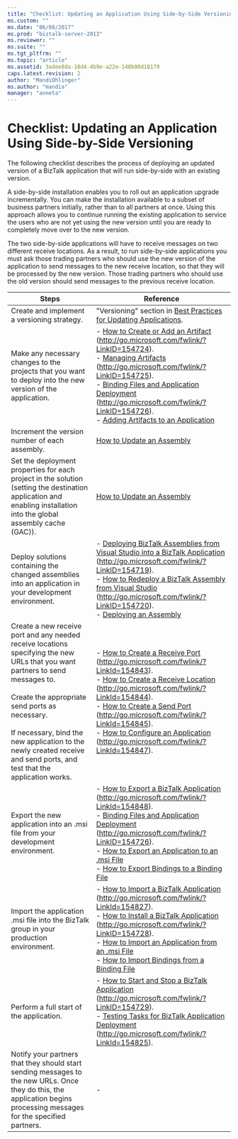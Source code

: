 ```yaml
---
title: "Checklist: Updating an Application Using Side-by-Side Versioning | Microsoft Docs"
ms.custom: ""
ms.date: "06/08/2017"
ms.prod: "biztalk-server-2013"
ms.reviewer: ""
ms.suite: ""
ms.tgt_pltfrm: ""
ms.topic: "article"
ms.assetid: 3adee8da-18d4-4b9e-a22e-148b90d18179
caps.latest.revision: 2
author: "MandiOhlinger"
ms.author: "mandia"
manager: "anneta"
---
```

# Checklist: Updating an Application Using Side-by-Side Versioning
The following checklist describes the process of deploying an updated version of a BizTalk application that will run side-by-side with an existing version.  
  
 A side-by-side installation enables you to roll out an application upgrade incrementally. You can make the installation available to a subset of business partners initially, rather than to all partners at once. Using this approach allows you to continue running the existing application to service the users who are not yet using the new version until you are ready to completely move over to the new version.  
  
 The two side-by-side applications will have to receive messages on two different receive locations. As a result, to run side-by-side applications you must ask those trading partners who should use the new version of the application to send messages to the new receive location, so that they will be processed by the new version. Those trading partners who should use the old version should send messages to the previous receive location.  
  
|Steps|Reference|  
|-----------|---------------|  
|Create and implement a versioning strategy.|"Versioning" section in [Best Practices for Updating Applications](../technical-guides/best-practices-for-updating-applications.md).|  
|Make any necessary changes to the projects that you want to deploy into the new version of the application.|-   [How to Create or Add an Artifact](http://go.microsoft.com/fwlink/?LinkID=154724) (http://go.microsoft.com/fwlink/?LinkID=154724).<br />-   [Managing Artifacts](http://go.microsoft.com/fwlink/?LinkID=154725) (http://go.microsoft.com/fwlink/?LinkID=154725).<br />-   [Binding Files and Application Deployment](http://go.microsoft.com/fwlink/?LinkID=154726) (http://go.microsoft.com/fwlink/?LinkID=154726).<br />-   [Adding Artifacts to an Application](../technical-guides/adding-artifacts-to-an-application.md)|  
|Increment the version number of each assembly.|[How to Update an Assembly](../technical-guides/how-to-update-an-assembly.md)|  
|Set the deployment properties for each project in the solution (setting the destination application and enabling installation into the global assembly cache (GAC)).|[How to Update an Assembly](../technical-guides/how-to-update-an-assembly.md)|  
|Deploy solutions containing the changed assemblies into an application in your development environment.|-   [Deploying BizTalk Assemblies from Visual Studio into a BizTalk Application](http://go.microsoft.com/fwlink/?LinkID=154719) (http://go.microsoft.com/fwlink/?LinkID=154719).<br />-   [How to Redeploy a BizTalk Assembly from Visual Studio](http://go.microsoft.com/fwlink/?LinkID=154720) (http://go.microsoft.com/fwlink/?LinkID=154720).<br />-   [Deploying an Assembly](../technical-guides/deploying-an-assembly.md)|  
|Create a new receive port and any needed receive locations specifying the new URLs that you want partners to send messages to.<br /><br /> Create the appropriate send ports as necessary.<br /><br /> If necessary, bind the new application to the newly created receive and send ports, and test that the application works.|-   [How to Create a Receive Port](http://go.microsoft.com/fwlink/?LinkId=154843) (http://go.microsoft.com/fwlink/?LinkId=154843).<br />-   [How to Create a Receive Location](http://go.microsoft.com/fwlink/?LinkId=154844) (http://go.microsoft.com/fwlink/?LinkId=154844).<br />-   [How to Create a Send Port](http://go.microsoft.com/fwlink/?LinkId=154845) (http://go.microsoft.com/fwlink/?LinkId=154845).<br />-   [How to Configure an Application](http://go.microsoft.com/fwlink/?LinkId=154847) (http://go.microsoft.com/fwlink/?LinkId=154847).|  
|Export the new application into an .msi file from your development environment.|-   [How to Export a BizTalk Application](http://go.microsoft.com/fwlink/?LinkId=154848) (http://go.microsoft.com/fwlink/?LinkId=154848).<br />-   [Binding Files and Application Deployment](http://go.microsoft.com/fwlink/?LinkID=154726) (http://go.microsoft.com/fwlink/?LinkID=154726).<br />-   [How to Export an Application to an .msi File](../technical-guides/how-to-export-an-application-to-an-msi-file.md)<br />-   [How to Export Bindings to a Binding File](../technical-guides/how-to-export-bindings-to-a-binding-file.md)|  
|Import the application .msi file into the BizTalk group in your production environment.|-   [How to Import a BizTalk Application](http://go.microsoft.com/fwlink/?LinkId=154827) (http://go.microsoft.com/fwlink/?LinkId=154827).<br />-   [How to Install a BizTalk Application](http://go.microsoft.com/fwlink/?LinkID=154728) (http://go.microsoft.com/fwlink/?LinkID=154728).<br />-   [How to Import an Application from an .msi File](../technical-guides/how-to-import-an-application-from-an-msi-file.md)<br />-   [How to Import Bindings from a Binding File](../technical-guides/how-to-import-bindings-from-a-binding-file.md)|  
|Perform a full start of the application.|-   [How to Start and Stop a BizTalk Application](http://go.microsoft.com/fwlink/?LinkID=154729) (http://go.microsoft.com/fwlink/?LinkID=154729).<br />-   [Testing Tasks for BizTalk Application Deployment](http://go.microsoft.com/fwlink/?LinkId=154825) (http://go.microsoft.com/fwlink/?LinkId=154825).|  
|Notify your partners that they should start sending messages to the new URLs. Once they do this, the application begins processing messages for the specified partners.|-|